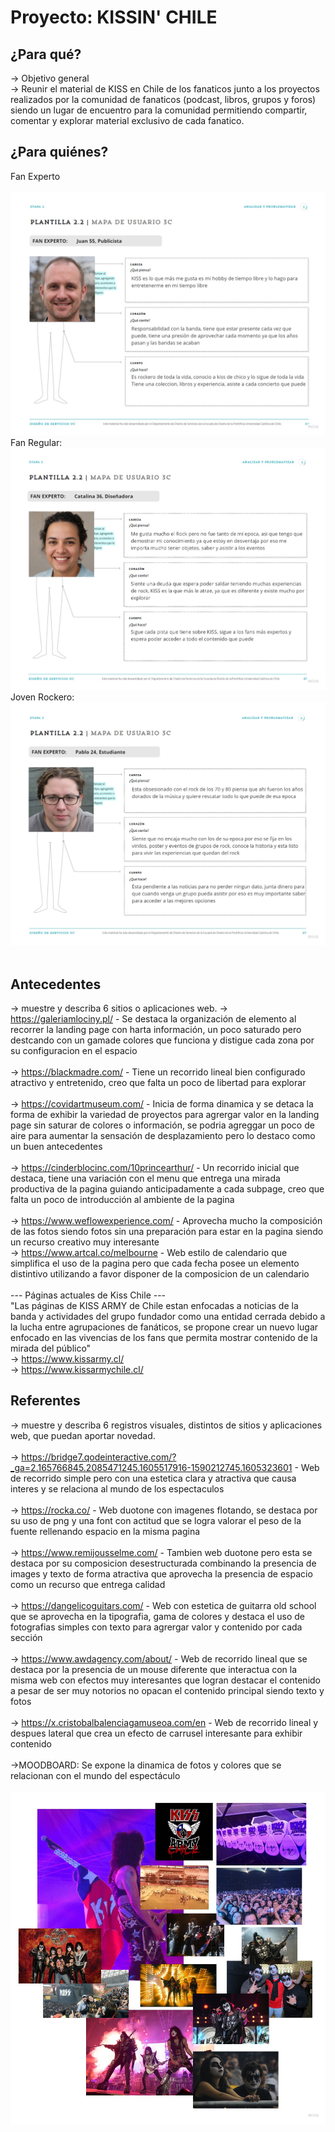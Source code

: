 # Proyecto: KISSIN' CHILE

## ¿Para qué? 
→ Objetivo general <br>
→ Reunir el material de KISS en Chile de los fanaticos junto a los proyectos realizados por la comunidad de fanaticos (podcast, libros, grupos y foros) siendo un lugar de encuentro para la comunidad permitiendo compartir, comentar y explorar material exclusivo de cada fanatico.

## ¿Para quiénes? 
Fan Experto   
<br>
![FanExperto](/fotos/ProtoA.jpg)
<br>
Fan Regular:
<br>
![FanRegular](/fotos/ProtoB.jpg)
<br>
Joven Rockero: 
![FanRockero](/fotos/ProtoC.jpg)    
<br>


## Antecedentes 
→ muestre y describa 6 sitios o aplicaciones web.
    → https://galeriamlociny.pl/ - Se destaca la organización de elemento al recorrer la landing page con harta información, un poco saturado pero destcando con un gamade  colores que funciona y distigue cada zona por su configuracion en el espacio <br>
    <br>
    → https://blackmadre.com/ - Tiene un recorrido lineal bien configurado atractivo y entretenido, creo que falta un poco de libertad para explorar <br>
    <br>
    → https://covidartmuseum.com/ - Inicia de forma dinamica y se detaca la forma de exhibir la variedad de proyectos para agrergar valor en la landing page sin saturar de colores o información, se podria agreggar un poco de aire para aumentar la sensación de desplazamiento pero lo destaco como un buen antecedentes <br>
    <br>
    → https://cinderblocinc.com/10princearthur/ - Un recorrido inicial que destaca, tiene una variación con el menu que entrega una mirada productiva de la pagina guiando anticipadamente a cada subpage, creo que falta un poco de introducción al ambiente de la pagina <br>
    <br>
    → https://www.weflowexperience.com/ - Aprovecha mucho la composición de las fotos siendo fotos sin una preparación para estar en la pagina siendo un recurso creativo muy interesante
    <br>
    → https://www.artcal.co/melbourne - Web estilo de calendario que simplifica el uso de la pagina pero que cada fecha posee un elemento distintivo utilizando a favor disponer de la composicion de un calendario <br>
    <br>
    --- Páginas actuales de Kiss Chile --- <br>
    "Las páginas de KISS ARMY de Chile estan enfocadas a noticias de la banda y actividades del grupo fundador como una entidad cerrada debido a la lucha entre agrupaciones de fanáticos, se propone crear un nuevo lugar enfocado en las vivencias de los fans que permita mostrar contenido de la mirada del público" <br>
    → https://www.kissarmy.cl/<br>
    → https://www.kissarmychile.cl/ <br>


## Referentes 
→ muestre y describa 6 registros visuales, distintos de sitios y aplicaciones web, que puedan aportar novedad. <br>
<br>
    → https://bridge7.qodeinteractive.com/?_ga=2.165766845.2085471245.1605517916-1590212745.1605323601 - Web de recorrido simple pero con una estetica clara y atractiva que causa interes y se relaciona al mundo de los espectaculos  <br>
    <br>
    → https://rocka.co/ - Web duotone con imagenes flotando, se destaca por su uso de png y una font con actitud que se logra valorar el peso de la fuente rellenando espacio en la misma pagina <br>
    <br>
    → https://www.remijousselme.com/ - Tambien web duotone pero esta se destaca por su composicion desestructurada combinando la presencia de images y texto de forma atractiva que aprovecha la presencia de espacio como un recurso que entrega calidad <br>
    <br>
    → https://dangelicoguitars.com/ -  Web con estetica de guitarra old school que se aprovecha en la tipografia, gama de colores y destaca el uso de fotografias simples con texto para agrergar valor y contenido por cada sección <br>
    <br>
    → https://www.awdagency.com/about/ - Web de recorrido lineal que se destaca por la presencia de un mouse diferente que interactua con la misma web con efectos muy interesantes que logran destacar el contenido a pesar de ser muy notorios no opacan el contenido principal siendo texto y fotos <br>
    <br>
    → https://x.cristobalbalenciagamuseoa.com/en - Web de recorrido lineal y despues lateral que crea un efecto de carrusel interesante para exhibir contenido <br>
<br>
    →MOODBOARD: Se expone la dinamica de fotos y colores que se relacionan con el mundo del espectáculo <br>
    <br>
    ![MoodBoard de KISS](/fotos/MoodBoard.jpg)
